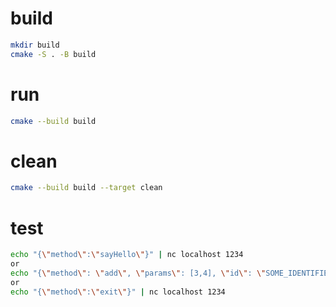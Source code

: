 # build
```bash
mkdir build
cmake -S . -B build
```
# run
```bash
cmake --build build
```
# clean
```bash
cmake --build build --target clean
```
# test
```bash
echo "{\"method\":\"sayHello\"}" | nc localhost 1234
or
echo "{\"method\": \"add\", \"params\": [3,4], \"id\": \"SOME_IDENTIFIER\" }" | nc  localhost 1234
or
echo "{\"method\":\"exit\"}" | nc localhost 1234
```


